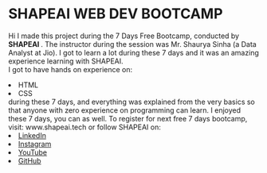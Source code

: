 # SHAPEAI WEB DEV BOOTCAMP
Hi I made this project during the 7 Days Free Bootcamp, conducted by <b> SHAPEAI </b>.
The instructor during the session was Mr. Shaurya Sinha (a Data Analyst at Jio). I got to learn a lot during these 7 days and it was an amazing experience learning             with SHAPEAI.<br>I got to have hands on experience on:
<li>HTML
<li>CSS
<br>during these 7 days, and everything was explained from the very basics so that anyone with zero experience on programming can learn.
I enjoyed these 7 days, you can as well. To register for next free 7 days bootcamp, visit: www.shapeai.tech
or follow SHAPEAI on:
 <li><a href="https://in.linkedin.com/company/shapeai">LinkedIn</a>    <li><a href="https://www.instagram.com/shape.ai/?hl=en">Instagram</a>  
 <li><a href="https://www.youtube.com/channel/UCTUvDLTW9meuDXWcbmISPdA">YouTube</a> 
 <li><a href="https://github.com/shapeai">GitHub</a>

